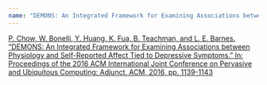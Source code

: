 ```yaml
---
name: "DEMONS: An Integrated Framework for Examining Associations between Physiology and Self-Reported Affect Tied to Depressive Symptoms."
---
```


[P. Chow, W. Bonelli, Y. Huang, K. Fua, B. Teachman, and L. E. Barnes. “DEMONS: An Integrated Framework for Examining Associations between Physiology and Self-Reported Affect Tied to Depressive Symptoms.” In: Proceedings of the 2016 ACM International Joint Conference on Pervasive and Ubiquitous Computing: Adjunct. ACM, 2016, pp. 1139-1143](https://www.researchgate.net/publication/305278823_DEMONS_An_Integrated_Framework_for_Examining_Associations_between_Physiology_and_Self-Reported_Affect_Tied_to_Depressive_Symptoms)
